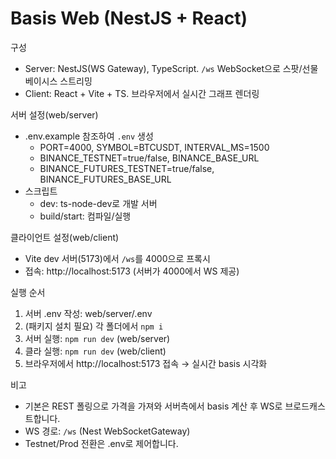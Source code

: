 ﻿# Basis Web (NestJS + React)

구성
- Server: NestJS(WS Gateway), TypeScript. `/ws` WebSocket으로 스팟/선물 베이시스 스트리밍
- Client: React + Vite + TS. 브라우저에서 실시간 그래프 렌더링

서버 설정(web/server)
- .env.example 참조하여 `.env` 생성
  - PORT=4000, SYMBOL=BTCUSDT, INTERVAL_MS=1500
  - BINANCE_TESTNET=true/false, BINANCE_BASE_URL
  - BINANCE_FUTURES_TESTNET=true/false, BINANCE_FUTURES_BASE_URL
- 스크립트
  - dev: ts-node-dev로 개발 서버
  - build/start: 컴파일/실행

클라이언트 설정(web/client)
- Vite dev 서버(5173)에서 `/ws`를 4000으로 프록시
- 접속: http://localhost:5173 (서버가 4000에서 WS 제공)

실행 순서
1) 서버 .env 작성: web/server/.env
2) (패키지 설치 필요) 각 폴더에서 `npm i`
3) 서버 실행: `npm run dev` (web/server)
4) 클라 실행: `npm run dev` (web/client)
5) 브라우저에서 http://localhost:5173 접속 → 실시간 basis 시각화

비고
- 기본은 REST 폴링으로 가격을 가져와 서버측에서 basis 계산 후 WS로 브로드캐스트합니다.
- WS 경로: `/ws` (Nest WebSocketGateway)
- Testnet/Prod 전환은 .env로 제어합니다.
